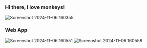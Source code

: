 ### Hi there, I love monkeys!
![Screenshot 2024-11-06 160355](https://github.com/user-attachments/assets/7840da30-1761-4bc5-bfc9-45a0cb5f0102)
### Web App
![Screenshot 2024-11-06 160551](https://github.com/user-attachments/assets/f24497bf-8c3c-4eb9-bd98-8d11abf12c23)
![Screenshot 2024-11-06 160558](https://github.com/user-attachments/assets/30f139ee-b722-46fd-8490-cf06266c591c)
